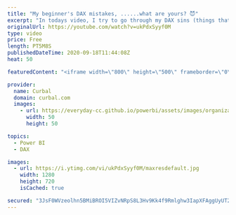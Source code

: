 ```yaml
---
title: "My beginner's DAX mistakes, ......what are yours? 😈"
excerpt: "In todays video, I try to go through my DAX sins (things that you better not do if you want to keep your model \"alive\").  The weather changes for the worst, so I will continue in another video.  But, what are your DAX sins? :)  Here you can download all the pbix files: https://curbal.com/donwload-center"
originalUrl: https://youtube.com/watch?v=ukPdxSyyf0M
type: video
price: Free
length: PT5M8S
publishedDateTime: 2020-09-18T11:44:08Z
heat: 50

featuredContent: "<iframe width=\"800\" height=\"500\" frameborder=\"0\" src=\"https://www.youtube.com/embed/ukPdxSyyf0M\" allow=\"accelerometer; autoplay; encrypted-media; gyroscope; picture-in-picture\" allowfullscreen></iframe>"

provider:
  name: Curbal
  domain: curbal.com
  images:
    - url: https://everyday-cc.github.io/powerbi/assets/images/organizations/curbal.com-50x50.jpg
      width: 50
      height: 50

topics:
  - Power BI
  - DAX

images:
  - url: https://i.ytimg.com/vi/ukPdxSyyf0M/maxresdefault.jpg
    width: 1280
    height: 720
    isCached: true

secured: "3JsF0WVzeolhn5BMiBROI5VIZvNRpS8L3Hv9Kk4f9Rmlghw3IapXFAggUyUT2osnlu1YeXNIq2CTuPlr47nBJxy1yu2Cd9CHuxRc6tz4u5SEDWjP1cbuvX6MYQNrea/jshJTHxHTxMUTJNa98CbxammJoq/Yo+E9kYYAFpMBIH5C+1O8AThq0AKUV/tNfJI3KVQ3ruWc9Pk5Jw06KRHcrNP1aI4zKS1bYTSThFihtxktdZ2wwZlji1on5oyKwXGXW6ta6rkIvK05uI7UrCv9oN/9uuNndFVRboThevYglCKSTTCoXTA7/jkNC02SpNtne52d1BvBOwXirCSrk57nhBQM/IUqYjv8noWQnnzRvDPK2JXR9AwvAaF/JeYMmVM+lLfMoRjVrpUn7VdSZh2S04LT+oI5wksBGFH7Os736RI=;pNJRR5YUmDqmqgM2ePU3/A=="
---
```


